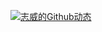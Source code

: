[![志威的Github动态](https://github-readme-stats.vercel.app/api?username=zhiwei1990&show_icons=true&theme=buefy)](https://github.com/zhiwei1990)
